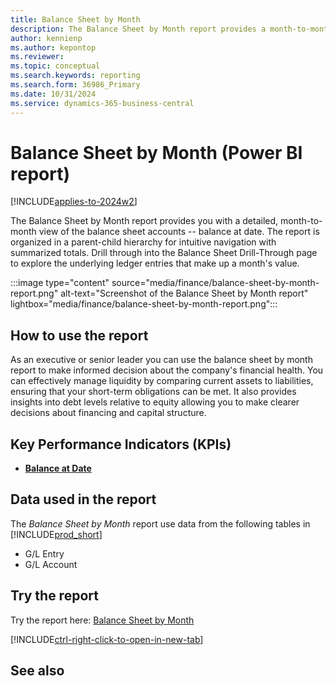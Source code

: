 ```yaml
---
title: Balance Sheet by Month
description: The Balance Sheet by Month report provides a month-to-month view of the balance at date for all Balance Sheet accounts. 
author: kennienp
ms.author: kepontop
ms.reviewer:
ms.topic: conceptual
ms.search.keywords: reporting
ms.search.form: 36986_Primary
ms.date: 10/31/2024
ms.service: dynamics-365-business-central
---
```


# Balance Sheet by Month (Power BI report)

[!INCLUDE[applies-to-2024w2](includes/applies-to-2024w2.md)]

The Balance Sheet by Month report provides you with a detailed, month-to-month view of the balance sheet accounts -- balance at date. The report is organized in a parent-child hierarchy for intuitive navigation with summarized totals. Drill through into the Balance Sheet Drill-Through page to explore the underlying ledger entries that make up a month's value. 

:::image type="content" source="media/finance/balance-sheet-by-month-report.png" alt-text="Screenshot of the Balance Sheet by Month report" lightbox="media/finance/balance-sheet-by-month-report.png":::

## How to use the report

As an executive or senior leader you can use the balance sheet by month report to make informed decision about the company's financial health. You can effectively manage liquidity by comparing current assets to liabilities, ensuring that your short-term obligations can be met. It also provides insights into debt levels relative to equity allowing you to make clearer decisions about financing and capital structure. 

## Key Performance Indicators (KPIs)

- [**Balance at Date**](finance-powerbi-kpi.md#balance-at-date)

## Data used in the report

The *Balance Sheet by Month* report use data from the following tables in [!INCLUDE[prod_short](includes/prod_short.md)]

- G/L Entry
- G/L Account

## Try the report

Try the report here: [Balance Sheet by Month](https://businesscentral.dynamics.com?page=36986)

[!INCLUDE[ctrl-right-click-to-open-in-new-tab](includes/ctrl-right-click-to-open-in-new-tab.md)]

## See also